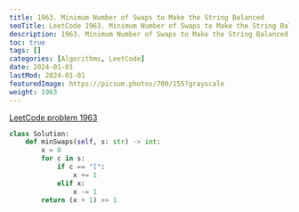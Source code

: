 ```yaml
---
title: 1963. Minimum Number of Swaps to Make the String Balanced
seoTitle: LeetCode 1963. Minimum Number of Swaps to Make the String Balanced | Python solution and explanation
description: 1963. Minimum Number of Swaps to Make the String Balanced
toc: true
tags: []
categories: [Algorithms, LeetCode]
date: 2024-01-01
lastMod: 2024-01-01
featuredImage: https://picsum.photos/700/155?grayscale
weight: 1963
---
```


[LeetCode problem 1963](https://leetcode.com/problems/minimum-number-of-swaps-to-make-the-string-balanced/)

```python
class Solution:
    def minSwaps(self, s: str) -> int:
        x = 0
        for c in s:
            if c == "[":
                x += 1
            elif x:
                x -= 1
        return (x + 1) >> 1

```
